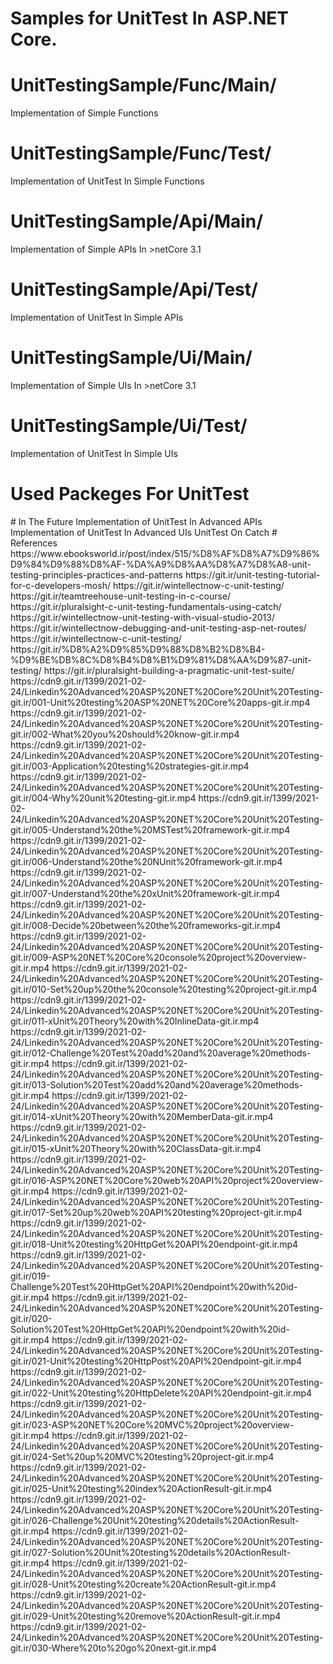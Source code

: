 # Samples for UnitTest In ASP.NET Core.
# UnitTestingSample/Func/Main/
Implementation of Simple Functions 
# UnitTestingSample/Func/Test/
Implementation of UnitTest In Simple Functions 
# UnitTestingSample/Api/Main/
Implementation of Simple APIs In >netCore 3.1
# UnitTestingSample/Api/Test/
Implementation of UnitTest In Simple APIs 
# UnitTestingSample/Ui/Main/
Implementation of Simple UIs In >netCore 3.1
# UnitTestingSample/Ui/Test/
Implementation of UnitTest In Simple UIs
# Used Packeges For UnitTest
<PackageReference Include="Moq" Version="4.16.1" />
<PackageReference Include="xunit" Version="2.4.0" />
<PackageReference Include="xunit.runner.visualstudio" Version="2.4.0" />
# In The Future
Implementation of UnitTest In Advanced APIs 
Implementation of UnitTest In Advanced UIs
UnitTest On Catch
# References
https://www.ebooksworld.ir/post/index/515/%D8%AF%D8%A7%D9%86%D9%84%D9%88%D8%AF-%DA%A9%D8%AA%D8%A7%D8%A8-unit-testing-principles-practices-and-patterns
https://git.ir/unit-testing-tutorial-for-c-developers-mosh/
https://git.ir/wintellectnow-c-unit-testing/
https://git.ir/teamtreehouse-unit-testing-in-c-course/
https://git.ir/pluralsight-c-unit-testing-fundamentals-using-catch/
https://git.ir/wintellectnow-unit-testing-with-visual-studio-2013/
https://git.ir/wintellectnow-debugging-and-unit-testing-asp-net-routes/
https://git.ir/wintellectnow-c-unit-testing/
https://git.ir/%D8%A2%D9%85%D9%88%D8%B2%D8%B4-%D9%BE%DB%8C%D8%B4%D8%B1%D9%81%D8%AA%D9%87-unit-testing/
https://git.ir/pluralsight-building-a-pragmatic-unit-test-suite/
https://cdn9.git.ir/1399/2021-02-24/Linkedin%20Advanced%20ASP%20NET%20Core%20Unit%20Testing-git.ir/001-Unit%20testing%20ASP%20NET%20Core%20apps-git.ir.mp4
https://cdn9.git.ir/1399/2021-02-24/Linkedin%20Advanced%20ASP%20NET%20Core%20Unit%20Testing-git.ir/002-What%20you%20should%20know-git.ir.mp4
https://cdn9.git.ir/1399/2021-02-24/Linkedin%20Advanced%20ASP%20NET%20Core%20Unit%20Testing-git.ir/003-Application%20testing%20strategies-git.ir.mp4
https://cdn9.git.ir/1399/2021-02-24/Linkedin%20Advanced%20ASP%20NET%20Core%20Unit%20Testing-git.ir/004-Why%20unit%20testing-git.ir.mp4
https://cdn9.git.ir/1399/2021-02-24/Linkedin%20Advanced%20ASP%20NET%20Core%20Unit%20Testing-git.ir/005-Understand%20the%20MSTest%20framework-git.ir.mp4
https://cdn9.git.ir/1399/2021-02-24/Linkedin%20Advanced%20ASP%20NET%20Core%20Unit%20Testing-git.ir/006-Understand%20the%20NUnit%20framework-git.ir.mp4
https://cdn9.git.ir/1399/2021-02-24/Linkedin%20Advanced%20ASP%20NET%20Core%20Unit%20Testing-git.ir/007-Understand%20the%20xUnit%20framework-git.ir.mp4
https://cdn9.git.ir/1399/2021-02-24/Linkedin%20Advanced%20ASP%20NET%20Core%20Unit%20Testing-git.ir/008-Decide%20between%20the%20frameworks-git.ir.mp4
https://cdn9.git.ir/1399/2021-02-24/Linkedin%20Advanced%20ASP%20NET%20Core%20Unit%20Testing-git.ir/009-ASP%20NET%20Core%20console%20project%20overview-git.ir.mp4
https://cdn9.git.ir/1399/2021-02-24/Linkedin%20Advanced%20ASP%20NET%20Core%20Unit%20Testing-git.ir/010-Set%20up%20the%20console%20testing%20project-git.ir.mp4
https://cdn9.git.ir/1399/2021-02-24/Linkedin%20Advanced%20ASP%20NET%20Core%20Unit%20Testing-git.ir/011-xUnit%20Theory%20with%20InlineData-git.ir.mp4
https://cdn9.git.ir/1399/2021-02-24/Linkedin%20Advanced%20ASP%20NET%20Core%20Unit%20Testing-git.ir/012-Challenge%20Test%20add%20and%20average%20methods-git.ir.mp4
https://cdn9.git.ir/1399/2021-02-24/Linkedin%20Advanced%20ASP%20NET%20Core%20Unit%20Testing-git.ir/013-Solution%20Test%20add%20and%20average%20methods-git.ir.mp4
https://cdn9.git.ir/1399/2021-02-24/Linkedin%20Advanced%20ASP%20NET%20Core%20Unit%20Testing-git.ir/014-xUnit%20Theory%20with%20MemberData-git.ir.mp4
https://cdn9.git.ir/1399/2021-02-24/Linkedin%20Advanced%20ASP%20NET%20Core%20Unit%20Testing-git.ir/015-xUnit%20Theory%20with%20ClassData-git.ir.mp4
https://cdn9.git.ir/1399/2021-02-24/Linkedin%20Advanced%20ASP%20NET%20Core%20Unit%20Testing-git.ir/016-ASP%20NET%20Core%20web%20API%20project%20overview-git.ir.mp4
https://cdn9.git.ir/1399/2021-02-24/Linkedin%20Advanced%20ASP%20NET%20Core%20Unit%20Testing-git.ir/017-Set%20up%20web%20API%20testing%20project-git.ir.mp4
https://cdn9.git.ir/1399/2021-02-24/Linkedin%20Advanced%20ASP%20NET%20Core%20Unit%20Testing-git.ir/018-Unit%20testing%20HttpGet%20API%20endpoint-git.ir.mp4
https://cdn9.git.ir/1399/2021-02-24/Linkedin%20Advanced%20ASP%20NET%20Core%20Unit%20Testing-git.ir/019-Challenge%20Test%20HttpGet%20API%20endpoint%20with%20id-git.ir.mp4
https://cdn9.git.ir/1399/2021-02-24/Linkedin%20Advanced%20ASP%20NET%20Core%20Unit%20Testing-git.ir/020-Solution%20Test%20HttpGet%20API%20endpoint%20with%20id-git.ir.mp4
https://cdn9.git.ir/1399/2021-02-24/Linkedin%20Advanced%20ASP%20NET%20Core%20Unit%20Testing-git.ir/021-Unit%20testing%20HttpPost%20API%20endpoint-git.ir.mp4
https://cdn9.git.ir/1399/2021-02-24/Linkedin%20Advanced%20ASP%20NET%20Core%20Unit%20Testing-git.ir/022-Unit%20testing%20HttpDelete%20API%20endpoint-git.ir.mp4
https://cdn9.git.ir/1399/2021-02-24/Linkedin%20Advanced%20ASP%20NET%20Core%20Unit%20Testing-git.ir/023-ASP%20NET%20Core%20MVC%20project%20overview-git.ir.mp4
https://cdn9.git.ir/1399/2021-02-24/Linkedin%20Advanced%20ASP%20NET%20Core%20Unit%20Testing-git.ir/024-Set%20up%20MVC%20testing%20project-git.ir.mp4
https://cdn9.git.ir/1399/2021-02-24/Linkedin%20Advanced%20ASP%20NET%20Core%20Unit%20Testing-git.ir/025-Unit%20testing%20index%20ActionResult-git.ir.mp4
https://cdn9.git.ir/1399/2021-02-24/Linkedin%20Advanced%20ASP%20NET%20Core%20Unit%20Testing-git.ir/026-Challenge%20Unit%20testing%20details%20ActionResult-git.ir.mp4
https://cdn9.git.ir/1399/2021-02-24/Linkedin%20Advanced%20ASP%20NET%20Core%20Unit%20Testing-git.ir/027-Solution%20Unit%20testing%20details%20ActionResult-git.ir.mp4
https://cdn9.git.ir/1399/2021-02-24/Linkedin%20Advanced%20ASP%20NET%20Core%20Unit%20Testing-git.ir/028-Unit%20testing%20create%20ActionResult-git.ir.mp4
https://cdn9.git.ir/1399/2021-02-24/Linkedin%20Advanced%20ASP%20NET%20Core%20Unit%20Testing-git.ir/029-Unit%20testing%20remove%20ActionResult-git.ir.mp4
https://cdn9.git.ir/1399/2021-02-24/Linkedin%20Advanced%20ASP%20NET%20Core%20Unit%20Testing-git.ir/030-Where%20to%20go%20next-git.ir.mp4
